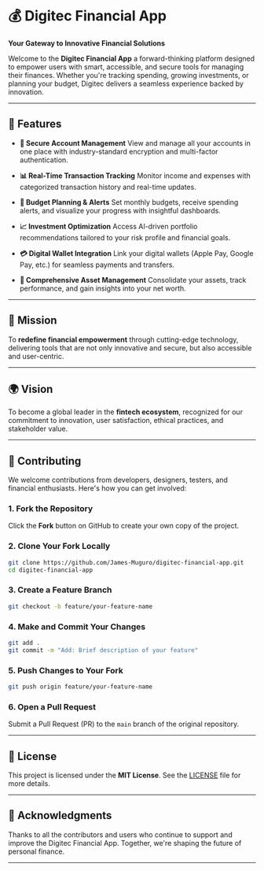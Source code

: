 # 💰 Digitec Financial App

**Your Gateway to Innovative Financial Solutions**

Welcome to the **Digitec Financial App** a forward-thinking platform designed to empower users with smart, accessible, and secure tools for managing their finances. Whether you're tracking spending, growing investments, or planning your budget, Digitec delivers a seamless experience backed by innovation.

---

## 🚀 Features

* **🔐 Secure Account Management**
  View and manage all your accounts in one place with industry-standard encryption and multi-factor authentication.

* **📊 Real-Time Transaction Tracking**
  Monitor income and expenses with categorized transaction history and real-time updates.

* **📅 Budget Planning & Alerts**
  Set monthly budgets, receive spending alerts, and visualize your progress with insightful dashboards.

* **📈 Investment Optimization**
  Access AI-driven portfolio recommendations tailored to your risk profile and financial goals.

* **💳 Digital Wallet Integration**
  Link your digital wallets (Apple Pay, Google Pay, etc.) for seamless payments and transfers.

* **🏦 Comprehensive Asset Management**
  Consolidate your assets, track performance, and gain insights into your net worth.

---

## 🎯 Mission

To **redefine financial empowerment** through cutting-edge technology, delivering tools that are not only innovative and secure, but also accessible and user-centric.

---

## 🌍 Vision

To become a global leader in the **fintech ecosystem**, recognized for our commitment to innovation, user satisfaction, ethical practices, and stakeholder value.

---

## 🤝 Contributing

We welcome contributions from developers, designers, testers, and financial enthusiasts. Here's how you can get involved:

### 1. Fork the Repository

Click the **Fork** button on GitHub to create your own copy of the project.

### 2. Clone Your Fork Locally

```bash
git clone https://github.com/James-Muguro/digitec-financial-app.git
cd digitec-financial-app
```

### 3. Create a Feature Branch

```bash
git checkout -b feature/your-feature-name
```

### 4. Make and Commit Your Changes

```bash
git add .
git commit -m "Add: Brief description of your feature"
```

### 5. Push Changes to Your Fork

```bash
git push origin feature/your-feature-name
```

### 6. Open a Pull Request

Submit a Pull Request (PR) to the `main` branch of the original repository.

---

## 📜 License

This project is licensed under the **MIT License**. See the [LICENSE](LICENSE) file for more details.

---

## 🙌 Acknowledgments

Thanks to all the contributors and users who continue to support and improve the Digitec Financial App. Together, we're shaping the future of personal finance.

---
